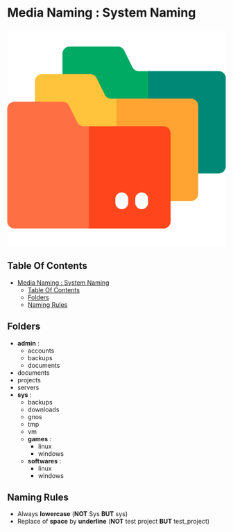 # Media Naming : System Naming

![Icon](../icon.png)

## Table Of Contents

- [Media Naming : System Naming](#media-naming--system-naming)
  - [Table Of Contents](#table-of-contents)
  - [Folders](#folders)
  - [Naming Rules](#naming-rules)

## Folders

- **admin** :
  - accounts
  - backups
  - documents
- documents
- projects
- servers
- **sys** :
  - backups
  - downloads
  - gnos
  - tmp
  - vm
  - **games** :
    - linux
    - windows
  - **softwares** :
    - linux
    - windows

## Naming Rules

- Always **lowercase** (**NOT** Sys **BUT** sys)
- Replace of **space** by **underline** (**NOT** test project **BUT** test_project)
